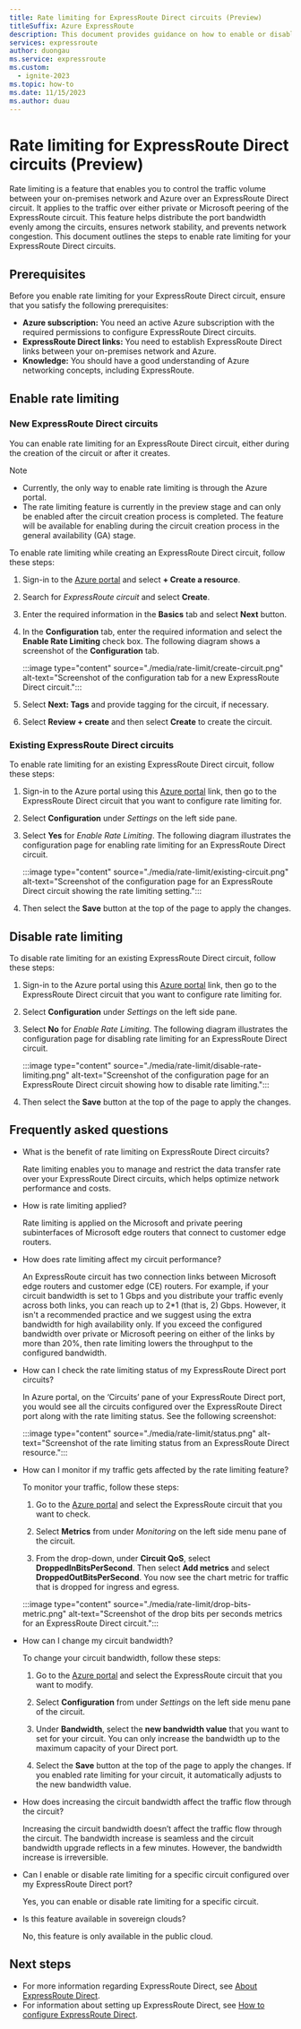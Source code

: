 ```yaml
---
title: Rate limiting for ExpressRoute Direct circuits (Preview)
titleSuffix: Azure ExpressRoute
description: This document provides guidance on how to enable or disable rate limiting for an ExpressRoute Direct circuit.
services: expressroute
author: duongau
ms.service: expressroute
ms.custom:
  - ignite-2023
ms.topic: how-to
ms.date: 11/15/2023
ms.author: duau
---
```


# Rate limiting for ExpressRoute Direct circuits (Preview)

Rate limiting is a feature that enables you to control the traffic volume between your on-premises network and Azure over an ExpressRoute Direct circuit. It applies to the traffic over either private or Microsoft peering of the ExpressRoute circuit. This feature helps distribute the port bandwidth evenly among the circuits, ensures network stability, and prevents network congestion. This document outlines the steps to enable rate limiting for your ExpressRoute Direct circuits.

## Prerequisites

Before you enable rate limiting for your ExpressRoute Direct circuit, ensure that you satisfy the following prerequisites:

- **Azure subscription:** You need an active Azure subscription with the required permissions to configure ExpressRoute Direct circuits. 
- **ExpressRoute Direct links:** You need to establish ExpressRoute Direct links between your on-premises network and Azure.
- **Knowledge:** You should have a good understanding of Azure networking concepts, including ExpressRoute.

## Enable rate limiting

### New ExpressRoute Direct circuits

You can enable rate limiting for an ExpressRoute Direct circuit, either during the creation of the circuit or after it creates.

> [!NOTE]
> - Currently, the only way to enable rate limiting is through the Azure portal.
> - The rate limiting feature is currently in the preview stage and can only be enabled after the circuit creation process is completed. The feature will be available for enabling during the circuit creation process in the general availability (GA) stage.

To enable rate limiting while creating an ExpressRoute Direct circuit, follow these steps:

1. Sign-in to the [Azure portal](https://portal.azure.com/) and select **+ Create a resource**.

1. Search for *ExpressRoute circuit* and select **Create**.

1. Enter the required information in the **Basics** tab and select **Next** button.

1. In the **Configuration** tab, enter the required information and select the **Enable Rate Limiting** check box. The following diagram shows a screenshot of the **Configuration** tab.

    :::image type="content" source="./media/rate-limit/create-circuit.png" alt-text="Screenshot of the configuration tab for a new ExpressRoute Direct circuit.":::

1. Select **Next: Tags** and provide tagging for the circuit, if necessary.

1. Select **Review + create** and then select **Create** to create the circuit.

### Existing ExpressRoute Direct circuits

To enable rate limiting for an existing ExpressRoute Direct circuit, follow these steps:

1. Sign-in to the Azure portal using this [Azure portal](https://portal.azure.com/?feature.erdirectportratelimit=true) link, then go to the ExpressRoute Direct circuit that you want to configure rate limiting for.

1. Select **Configuration** under *Settings* on the left side pane.

1. Select **Yes** for *Enable Rate Limiting*. The following diagram illustrates the configuration page for enabling rate limiting for an ExpressRoute Direct circuit.

    :::image type="content" source="./media/rate-limit/existing-circuit.png" alt-text="Screenshot of the configuration page for an ExpressRoute Direct circuit showing the rate limiting setting.":::

1. Then select the **Save** button at the top of the page to apply the changes.

## Disable rate limiting

To disable rate limiting for an existing ExpressRoute Direct circuit, follow these steps:

1. Sign-in to the Azure portal using this [Azure portal](https://portal.azure.com/?feature.erdirectportratelimit=true) link, then go to the ExpressRoute Direct circuit that you want to configure rate limiting for.

1. Select **Configuration** under *Settings* on the left side pane.

1. Select **No** for *Enable Rate Limiting*. The following diagram illustrates the configuration page for disabling rate limiting for an ExpressRoute Direct circuit.

    :::image type="content" source="./media/rate-limit/disable-rate-limiting.png" alt-text="Screenshot of the configuration page for an ExpressRoute Direct circuit showing how to disable rate limiting.":::

1. Then select the **Save** button at the top of the page to apply the changes.

## Frequently asked questions

* What is the benefit of rate limiting on ExpressRoute Direct circuits?
 
    Rate limiting enables you to manage and restrict the data transfer rate over your ExpressRoute Direct circuits, which helps optimize network performance and costs.

* How is rate limiting applied?

    Rate limiting is applied on the Microsoft and private peering subinterfaces of Microsoft edge routers that connect to customer edge routers.

* How does rate limiting affect my circuit performance?

    An ExpressRoute circuit has two connection links between Microsoft edge routers and customer edge (CE) routers. For example, if your circuit bandwidth is set to 1 Gbps and you distribute your traffic evenly across both links, you can reach up to 2*1 (that is, 2) Gbps. However, it isn't a recommended practice and we suggest using the extra bandwidth for high availability only. If you exceed the configured bandwidth over private or Microsoft peering on either of the links by more than 20%, then rate limiting lowers the throughput to the configured bandwidth.

* How can I check the rate limiting status of my ExpressRoute Direct port circuits?

    In Azure portal, on the ‘Circuits’ pane of your ExpressRoute Direct port, you would see all the circuits configured over the ExpressRoute Direct port along with the rate limiting status. See the following screenshot:

    :::image type="content" source="./media/rate-limit/status.png" alt-text="Screenshot of the rate limiting status from an ExpressRoute Direct resource.":::

* How can I monitor if my traffic gets affected by the rate limiting feature?

    To monitor your traffic, follow these steps:

    1. Go to the [Azure portal](https://portal.azure.com/) and select the ExpressRoute circuit that you want to check.

    1. Select **Metrics** from under *Monitoring* on the left side menu pane of the circuit.
    
    1. From the drop-down, under **Circuit QoS**, select **DroppedInBitsPerSecond**. Then select **Add metrics** and select **DroppedOutBitsPerSecond**. You now see the chart metric for traffic that is dropped for ingress and egress.

    :::image type="content" source="./media/rate-limit/drop-bits-metric.png" alt-text="Screenshot of the drop bits per seconds metrics for an ExpressRoute Direct circuit.":::

* How can I change my circuit bandwidth? 

    To change your circuit bandwidth, follow these steps:

    1. Go to the  [Azure portal](https://portal.azure.com/) and select the ExpressRoute circuit that you want to modify.
    
    1. Select **Configuration** from under *Settings* on the left side menu pane of the circuit.
    
    1. Under **Bandwidth**, select the **new bandwidth value** that you want to set for your circuit. You can only increase the bandwidth up to the maximum capacity of your Direct port.
    
    1. Select the **Save** button at the top of the page to apply the changes. If you enabled rate limiting for your circuit, it automatically adjusts to the new bandwidth value.
    

* How does increasing the circuit bandwidth affect the traffic flow through the circuit? 

    Increasing the circuit bandwidth doesn’t affect the traffic flow through the circuit. The bandwidth increase is seamless and the circuit bandwidth upgrade reflects in a few minutes. However, the bandwidth increase is irreversible.

* Can I enable or disable rate limiting for a specific circuit configured over my ExpressRoute Direct port? 

    Yes, you can enable or disable rate limiting for a specific circuit.

* Is this feature available in sovereign clouds? 

    No, this feature is only available in the public cloud.

## Next steps

- For more information regarding ExpressRoute Direct, see [About ExpressRoute Direct](expressroute-erdirect-about.md).
- For information about setting up ExpressRoute Direct, see [How to configure ExpressRoute Direct](expressroute-howto-erdirect.md).
